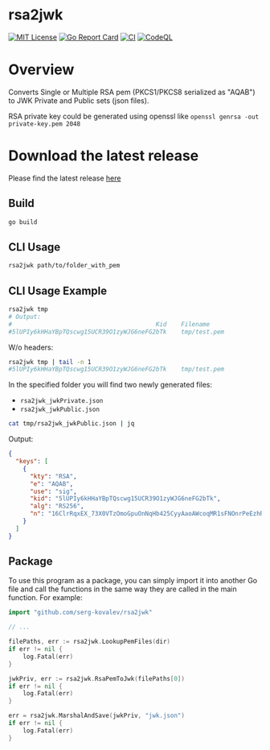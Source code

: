 # rsa2jwk

[![MIT License](https://img.shields.io/badge/license-MIT-blue.svg)](https://github.com/serg-kovalev/rsa2jwk/blob/main/LICENSE)
[![Go Report Card](https://goreportcard.com/badge/github.com/serg-kovalev/rsa2jwk)](https://goreportcard.com/report/github.com/serg-kovalev/rsa2jwk)
[![CI](https://github.com/serg-kovalev/rsa2jwk/actions/workflows/ci.yml/badge.svg?query=branch%3Amaster+event%3Apush)](https://github.com/serg-kovalev/rsa2jwk/actions/workflows/ci.yml?query=branch%3Amaster+event%3Apush)
[![CodeQL](https://github.com/serg-kovalev/rsa2jwk/actions/workflows/codeql-analysis.yml/badge.svg?query=branch%3Amaster+event%3Apush)](https://github.com/serg-kovalev/rsa2jwk/actions/workflows/codeql-analysis.yml?query=branch%3Amaster+event%3Apush)

# Overview

Converts Single or Multiple RSA pem (PKCS1/PKCS8 serialized as "AQAB") to JWK Private and Public sets (json files).

RSA private key could be generated using openssl like `openssl genrsa -out private-key.pem 2048`

# Download the latest release

Please find the latest release [here](https://github.com/serg-kovalev/rsa2jwk/releases)

## Build

```sh
go build
```

## CLI Usage

```sh
rsa2jwk path/to/folder_with_pem
```

## CLI Usage Example

```sh
rsa2jwk tmp
# Output:
#                                        Kid	Filename
#5lUPIy6kHHaYBpTQscwg15UCR39O1zyWJG6neFG2bTk	tmp/test.pem
```

W/o headers:

```sh
rsa2jwk tmp | tail -n 1
#5lUPIy6kHHaYBpTQscwg15UCR39O1zyWJG6neFG2bTk	tmp/test.pem
```

In the specified folder you will find two newly generated files:

- `rsa2jwk_jwkPrivate.json`
- `rsa2jwk_jwkPublic.json`

```sh
cat tmp/rsa2jwk_jwkPublic.json | jq
```

Output:

```json
{
  "keys": [
    {
      "kty": "RSA",
      "e": "AQAB",
      "use": "sig",
      "kid": "5lUPIy6kHHaYBpTQscwg15UCR39O1zyWJG6neFG2bTk",
      "alg": "RS256",
      "n": "16ClrRqxEX_73X0VTzOmoGpuOnNqHb425CyyAaoAWcoqMR1sFNOnrPeEzhRbJfDJ5SIQLCUzLIwxsWtiDxZnHS7D9BahtXCBwfokXkAZFDcyJPxEluV1I5VHyl-3uDuoLll2EkBd3v5AfXjwdPDmvVr9ugV52u5VSGr-j630dtzpc47QB9EgGN_RlQGGPQusJ3uEFy0k3ivDgsFbmZCUdfZFNfm30NjxIwBIzeTdWKdsSrwok7rla1TuveuaUjt-HBjImHHH47ocJq78OlAdJh5Mh2BRBHRwWvIJIChQ-MK-jJoef1u0Su15U4CsfWk7Dw7XbBOw9jdyOjuNNO50Dw"
    }
  ]
}
```

## Package

To use this program as a package, you can simply import it into another Go file and call the functions in the same way they are called in the main function. For example:

```go
import "github.com/serg-kovalev/rsa2jwk"

// ...

filePaths, err := rsa2jwk.LookupPemFiles(dir)
if err != nil {
	log.Fatal(err)
}

jwkPriv, err := rsa2jwk.RsaPemToJwk(filePaths[0])
if err != nil {
	log.Fatal(err)
}

err = rsa2jwk.MarshalAndSave(jwkPriv, "jwk.json")
if err != nil {
	log.Fatal(err)
}
```
